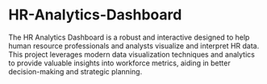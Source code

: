 # HR-Analytics-Dashboard
The HR Analytics Dashboard is a robust and interactive designed to help human resource professionals and analysts visualize and interpret HR data. This project leverages modern data visualization techniques and analytics to provide valuable insights into workforce metrics, aiding in better decision-making and strategic planning.
